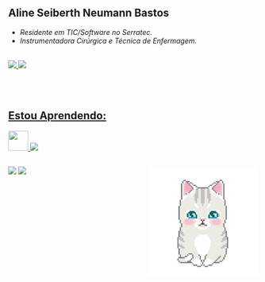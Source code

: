 ## Aline Seiberth Neumann Bastos
 - *Residente em TIC/Software no Serratec.* <br>
 - *Instrumentadora Cirúrgica e Técnica de Enfermagem.* <br>

  <br/>
 <div>
  <a href="https://github.com/AlineSeiberth">
  <img height="160em" src="https://github-readme-stats.vercel.app/api?username=AlineSeiberth&show_icons=true&theme=material-palenight&include_all_commits=true&count_private=true"/>
  <img height="160em" src="https://github-readme-stats.vercel.app/api/top-langs/?username=AlineSeiberth&layout=compact&langs_count=7&theme=material-palenight"/>
</div>
<br/><br/>
 
 
<div style="display: inline_block"><br>
 
## Estou Aprendendo:

<img loading="lazy" src="https://cdn.jsdelivr.net/gh/devicons/devicon/icons/git/git-original.svg" width="40" height="40"/>
<img loading="lazy" src="https://cdn.jsdelivr.net/gh/devicons/devicon/icons/linux/linux-original.svg" width="40" height="40"/>


 
</div>

  ##

 <img align="right" height="220em" alt="Rafa-yoda" src="https://github.com/JuuhNeumann/projeto-sds3/blob/main/frontend/src/assets/img/gatinhoo.gif">
<div> 

  <a href="https://www.instagram.com/aline_seiberth_neumann?igsh=MXNpY3AxN3EwY3Vmbw==" target="_blank"><img src="https://img.shields.io/badge/-Instagram-%23E4405F?style=for-the-badge&logo=instagram&logoColor=white" target="_blank"></a>
  <a href="https://www.linkedin.com/in/aline-seiberth/" target="_blank"><img src="https://img.shields.io/badge/-LinkedIn-%230077B5?style=for-the-badge&logo=linkedin&logoColor=white" target="_blank"></a> 
 
 
</div>
